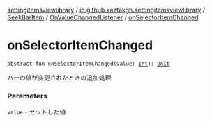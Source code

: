 [settingitemsviewlibrary](../../../index.md) / [io.github.kaztakgh.settingitemsviewlibrary](../../index.md) / [SeekBarItem](../index.md) / [OnValueChangedListener](index.md) / [onSelectorItemChanged](./on-selector-item-changed.md)

# onSelectorItemChanged

`abstract fun onSelectorItemChanged(value: `[`Int`](https://kotlinlang.org/api/latest/jvm/stdlib/kotlin/-int/index.html)`): `[`Unit`](https://kotlinlang.org/api/latest/jvm/stdlib/kotlin/-unit/index.html)

バーの値が変更されたときの追加処理

### Parameters

`value` - セットした値